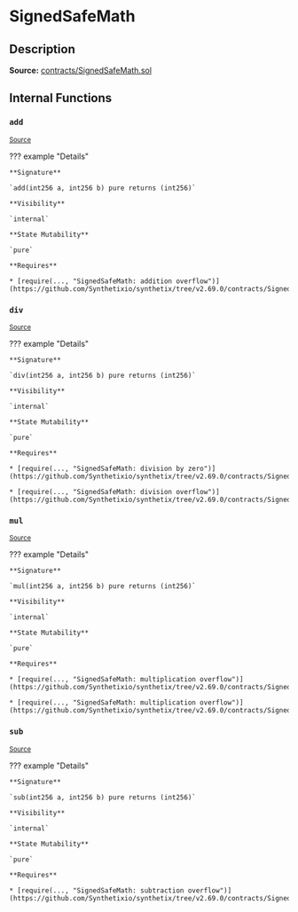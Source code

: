 # SignedSafeMath

## Description

**Source:** [contracts/SignedSafeMath.sol](https://github.com/Synthetixio/synthetix/tree/v2.69.0/contracts/SignedSafeMath.sol)

## Internal Functions

### `add`

<sub>[Source](https://github.com/Synthetixio/synthetix/tree/v2.69.0/contracts/SignedSafeMath.sol#L117)</sub>

??? example "Details"

    **Signature**

    `add(int256 a, int256 b) pure returns (int256)`

    **Visibility**

    `internal`

    **State Mutability**

    `pure`

    **Requires**

    * [require(..., "SignedSafeMath: addition overflow")](https://github.com/Synthetixio/synthetix/tree/v2.69.0/contracts/SignedSafeMath.sol#L119)

### `div`

<sub>[Source](https://github.com/Synthetixio/synthetix/tree/v2.69.0/contracts/SignedSafeMath.sol#L81)</sub>

??? example "Details"

    **Signature**

    `div(int256 a, int256 b) pure returns (int256)`

    **Visibility**

    `internal`

    **State Mutability**

    `pure`

    **Requires**

    * [require(..., "SignedSafeMath: division by zero")](https://github.com/Synthetixio/synthetix/tree/v2.69.0/contracts/SignedSafeMath.sol#L82)

    * [require(..., "SignedSafeMath: division overflow")](https://github.com/Synthetixio/synthetix/tree/v2.69.0/contracts/SignedSafeMath.sol#L83)

### `mul`

<sub>[Source](https://github.com/Synthetixio/synthetix/tree/v2.69.0/contracts/SignedSafeMath.sol#L53)</sub>

??? example "Details"

    **Signature**

    `mul(int256 a, int256 b) pure returns (int256)`

    **Visibility**

    `internal`

    **State Mutability**

    `pure`

    **Requires**

    * [require(..., "SignedSafeMath: multiplication overflow")](https://github.com/Synthetixio/synthetix/tree/v2.69.0/contracts/SignedSafeMath.sol#L61)

    * [require(..., "SignedSafeMath: multiplication overflow")](https://github.com/Synthetixio/synthetix/tree/v2.69.0/contracts/SignedSafeMath.sol#L64)

### `sub`

<sub>[Source](https://github.com/Synthetixio/synthetix/tree/v2.69.0/contracts/SignedSafeMath.sol#L100)</sub>

??? example "Details"

    **Signature**

    `sub(int256 a, int256 b) pure returns (int256)`

    **Visibility**

    `internal`

    **State Mutability**

    `pure`

    **Requires**

    * [require(..., "SignedSafeMath: subtraction overflow")](https://github.com/Synthetixio/synthetix/tree/v2.69.0/contracts/SignedSafeMath.sol#L102)

